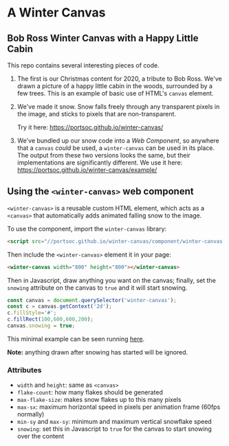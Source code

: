# A Winter Canvas
## Bob Ross Winter Canvas with a Happy Little Cabin

This repo contains several interesting pieces of code.

1. The first is our Christmas content for 2020, a tribute
to Bob Ross.  We've drawn a picture of a happy little cabin
in the woods, surrounded by a few trees.
This is an example of basic use of HTML's `canvas` element.

2. We've made it snow.  Snow falls freely through any transparent
pixels in the image, and sticks to pixels that are non-transparent.

   Try it here: https://portsoc.github.io/winter-canvas/

3. We've bundled up our snow code into a _Web Component_, so anywhere
that a `canvas` _could_ be used, a `winter-canvas` can be used in
its place.  The output from these two versions looks the same, but their
implementations are significantly different. We use it here:
https://portsoc.github.io/winter-canvas/example/



## Using the `<winter-canvas>` web component

`<winter-canvas>` is a reusable custom HTML element, which acts as a `<canvas>` that automatically
adds animated falling snow to the image.

To use the component, import the `winter-canvas` library:

```html
<script src="//portsoc.github.io/winter-canvas/component/winter-canvas.js" type="module"></script>
```

Then include the `<winter-canvas>` element it in your page:

```html
<winter-canvas width="800" height="800"></winter-canvas>
```

Then in Javascript, draw anything you want on the canvas; finally, set the `snowing` attribute on the canvas to `true` and it will start snowing.

```javascript
const canvas = document.querySelector('winter-canvas');
const c = canvas.getContext('2d');
c.fillStyle='#';
c.fillRect(100,600,600,200);
canvas.snowing = true;
```

This minimal example can be seen running [here](https://portsoc.github.io/winter-canvas/example/minimal.html).

**Note:** anything drawn after snowing has started will be ignored.


### Attributes

- `width` and `height`: same as `<canvas>`
- `flake-count`: how many flakes should be generated
- `max-flake-size`: makes snow flakes up to this many pixels
- `max-sx`: maximum horizontal speed in pixels per animation frame (60fps normally)
- `min-sy` and `max-sy`: minimum and maximum vertical snowflake speed
- `snowing`: set this in Javascript to `true` for the canvas to start snowing over the content